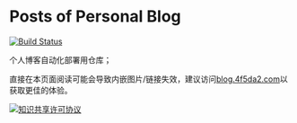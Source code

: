 # Posts of Personal Blog

[![Build Status](https://api.travis-ci.com/0x4f5da2/Blog-Content.svg?branch=master)](https://api.travis-ci.com/0x4f5da2/Blog-Content.svg?branch=master)

个人博客自动化部署用仓库；

直接在本页面阅读可能会导致内嵌图片/链接失效，建议访问[blog.4f5da2.com](https://blog.4f5da2.com)以获取更佳的体验。

[![](https://i.creativecommons.org/l/by-nc-sa/4.0/88x31.png "知识共享许可协议")](http://creativecommons.org/licenses/by-nc-sa/4.0/)
